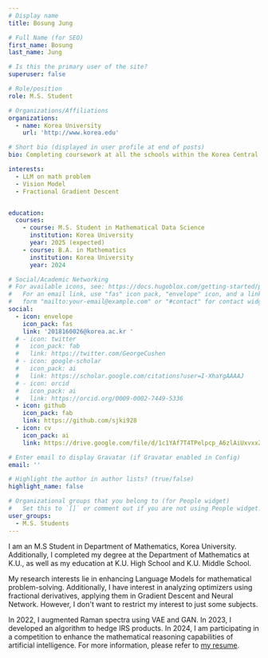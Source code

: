 ```yaml
---
# Display name
title: Bosung Jung

# Full Name (for SEO)
first_name: Bosung
last_name: Jung

# Is this the primary user of the site?
superuser: false

# Role/position
role: M.S. Student

# Organizations/Affiliations
organizations:
  - name: Korea University
    url: 'http://www.korea.edu'

# Short bio (displayed in user profile at end of posts)
bio: Completing coursework at all the schools within the Korea Central Education Institute.

interests:
  - LLM on math problem
  - Vision Model
  - Fractional Gradient Descent


education:
  courses:
    - course: M.S. Student in Mathematical Data Science
      institution: Korea University
      year: 2025 (expected)
    - course: B.A. in Mathematics
      institution: Korea University
      year: 2024

# Social/Academic Networking
# For available icons, see: https://docs.hugoblox.com/getting-started/page-builder/#icons
#   For an email link, use "fas" icon pack, "envelope" icon, and a link in the
#   form "mailto:your-email@example.com" or "#contact" for contact widget.
social:
  - icon: envelope
    icon_pack: fas
    link: '2018160026@korea.ac.kr '
  # - icon: twitter
  #   icon_pack: fab
  #   link: https://twitter.com/GeorgeCushen
  # - icon: google-scholar
  #   icon_pack: ai
  #   link: https://scholar.google.com/citations?user=I-XhaYgAAAAJ
  # - icon: orcid
  #   icon_pack: ai
  #   link: https://orcid.org/0009-0002-7449-5336
  - icon: github
    icon_pack: fab
    link: https://github.com/sjki928
  - icon: cv
    icon_pack: ai
    link: https://drive.google.com/file/d/1c1YAf7T4TPelpcp_A6zlAiUxvxxZZ_il/view?usp=sharing

# Enter email to display Gravatar (if Gravatar enabled in Config)
email: ''

# Highlight the author in author lists? (true/false)
highlight_name: false

# Organizational groups that you belong to (for People widget)
#   Set this to `[]` or comment out if you are not using People widget.
user_groups:
  - M.S. Students
---
```


<!-- 짧은 자기소개 -->
I am an M.S Student in Department of Mathematics, Korea University. Additionally, I completed my degree at the Department of Mathematics at K.U., as well as my education at K.U. High School and K.U. Middle School.

<!-- 연구분야/주제 관심사 소개 -->
My research interests lie in enhancing Language Models for mathematical problem-solving. Additionally, I have interest in analyzing optimizers using fractional derivatives, applying them in Gradient Descent and Neural Network. However, I don't want to restrict my interest to just some subjects.

<!-- 그 외의 것/trivia -->
In 2022, I augmented Raman spectra using VAE and GAN. In 2023, I developed an algorithm to hedge IRS products. In 2024, I am participating in a competition to enhance the mathematical reasoning capabilities of artificial intelligence. For more information, please refer to [my resume](https://drive.google.com/file/d/1c1YAf7T4TPelpcp_A6zlAiUxvxxZZ_il/view?usp=sharing).